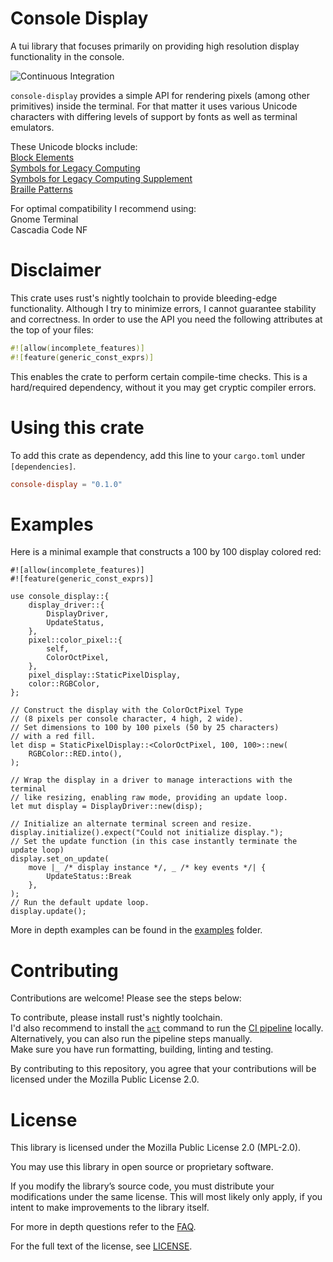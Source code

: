# Console Display

A tui library that focuses primarily on providing high resolution display functionality in the console.

![Continuous Integration](https://github.com/RolandNeuber/rust-console-display/actions/workflows/ci.yaml/badge.svg)

`console-display` provides a simple API for rendering pixels (among other primitives) inside the terminal. For that matter it uses various Unicode characters with differing levels of support by fonts as well as terminal emulators.

These Unicode blocks include: \
[Block Elements](https://en.wikipedia.org/wiki/Block_Elements) \
[Symbols for Legacy Computing](https://en.wikipedia.org/wiki/Symbols_for_Legacy_Computing) \
[Symbols for Legacy Computing Supplement](https://en.wikipedia.org/wiki/Symbols_for_Legacy_Computing_Supplement) \
[Braille Patterns](https://en.wikipedia.org/wiki/Braille_Patterns)

For optimal compatibility I recommend using: \
Gnome Terminal \
Cascadia Code NF


# Disclaimer

This crate uses rust's nightly toolchain to provide bleeding-edge functionality.
Although I try to minimize errors, I cannot guarantee stability and correctness.
In order to use the API you need the following attributes at the top of your files:
```rust
#![allow(incomplete_features)]
#![feature(generic_const_exprs)]
```
This enables the crate to perform certain compile-time checks.
This is a hard/required dependency, without it you may get cryptic compiler errors.


# Using this crate

To add this crate as dependency, add this line to your `cargo.toml` under `[dependencies]`.
```toml
console-display = "0.1.0"
```


# Examples

Here is a minimal example that constructs a 100 by 100 display colored red:

```rust, no_run
#![allow(incomplete_features)]
#![feature(generic_const_exprs)]

use console_display::{
    display_driver::{
        DisplayDriver,
        UpdateStatus,
    },
    pixel::color_pixel::{
        self,
        ColorOctPixel,
    },
    pixel_display::StaticPixelDisplay,
    color::RGBColor,
};

// Construct the display with the ColorOctPixel Type
// (8 pixels per console character, 4 high, 2 wide).
// Set dimensions to 100 by 100 pixels (50 by 25 characters)
// with a red fill.
let disp = StaticPixelDisplay::<ColorOctPixel, 100, 100>::new(
    RGBColor::RED.into(),
);

// Wrap the display in a driver to manage interactions with the terminal
// like resizing, enabling raw mode, providing an update loop.
let mut display = DisplayDriver::new(disp);

// Initialize an alternate terminal screen and resize.
display.initialize().expect("Could not initialize display.");
// Set the update function (in this case instantly terminate the update loop)
display.set_on_update(
    move |_ /* display instance */, _ /* key events */| {
        UpdateStatus::Break
    },
);
// Run the default update loop.
display.update();
```

More in depth examples can be found in the [examples](examples/) folder.


# Contributing

Contributions are welcome! Please see the steps below:

To contribute, please install rust's nightly toolchain. \
I'd also recommend to install the [`act`](https://github.com/nektos/act) command to run the [CI pipeline](.github/workflows/ci.yaml) locally. \
Alternatively, you can also run the pipeline steps manually. \
Make sure you have run formatting, building, linting and testing.

By contributing to this repository, you agree that your contributions will be licensed under the Mozilla Public License 2.0.


# License

This library is licensed under the Mozilla Public License 2.0 (MPL-2.0).

You may use this library in open source or proprietary software. 

If you modify the library’s source code, you must distribute your modifications under the same license. This will most likely only apply, if you intent to make improvements to the library itself.

For more in depth questions refer to the [FAQ](https://www.mozilla.org/en-US/MPL/2.0/FAQ/).

For the full text of the license, see [LICENSE](./LICENSE).